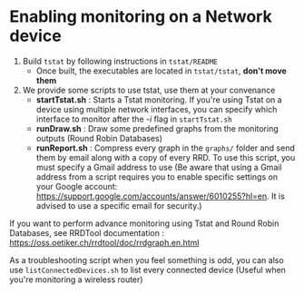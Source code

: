 # Enabling monitoring on a Network device

1. Build `tstat` by following instructions in `tstat/README`
    - Once built, the executables are located in `tstat/tstat`, **don't move them**
2. We provide some scripts to use tstat, use them at your convenance
    - **startTstat.sh** : Starts a Tstat monitoring. If you're using Tstat on a device using multiple network interfaces, you can specify which interface to monitor after the *-i* flag in `startTstat.sh`
    - **runDraw.sh** : Draw some predefined graphs from the monitoring outputs (Round Robin Databases)
    - **runReport.sh** : Compress every graph in the `graphs/` folder and send them by email along with a copy of every RRD. To use this script, you must specify a Gmail address to use (Be aware that using a Gmail address from a script requires you to enable specific settings on your Google account: https://support.google.com/accounts/answer/6010255?hl=en. It is advised to use a specific email for security.)

If you want to perform advance monitoring using Tstat and Round Robin Databases, see RRDTool documentation : https://oss.oetiker.ch/rrdtool/doc/rrdgraph.en.html

As a troubleshooting script when you feel something is odd, you can also use `listConnectedDevices.sh` to list every connected device (Useful when you're monitoring a wireless router)
